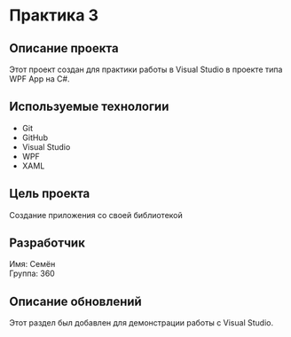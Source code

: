 # Практика 3
## Описание проекта
Этот проект создан для практики работы в Visual Studio в проекте типа WPF App на C#.


## Используемые технологии
- Git
- GitHub
- Visual Studio
- WPF
- XAML

## Цель проекта
Создание приложения со своей библиотекой

## Разработчик
Имя: Семён  
Группа: 360  

## Описание обновлений
Этот раздел был добавлен для демонстрации работы с Visual Studio.

